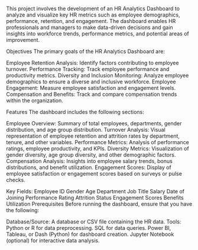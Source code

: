 This project involves the development of an HR Analytics Dashboard to analyze and visualize key HR metrics such as employee demographics, performance, retention, and engagement. 
The dashboard enables HR professionals and managers to make data-driven decisions and gain insights into workforce trends, performance metrics, and potential areas of improvement.

Objectives
The primary goals of the HR Analytics Dashboard are:

Employee Retention Analysis: Identify factors contributing to employee turnover.
Performance Tracking: Track employee performance and productivity metrics.
Diversity and Inclusion Monitoring: Analyze employee demographics to ensure a diverse and inclusive workforce.
Employee Engagement: Measure employee satisfaction and engagement levels.
Compensation and Benefits: Track and compare compensation trends within the organization.

Features
The dashboard includes the following sections:

Employee Overview: Summary of total employees, departments, gender distribution, and age group distribution.
Turnover Analysis: Visual representation of employee retention and attrition rates by department, tenure, and other variables.
Performance Metrics: Analysis of performance ratings, employee productivity, and KPIs.
Diversity Metrics: Visualization of gender diversity, age group diversity, and other demographic factors.
Compensation Analysis: Insights into employee salary trends, bonus distributions, and benefit utilization.
Engagement Scores: Display of employee satisfaction or engagement scores based on surveys or pulse checks.


Key Fields:
Employee ID
Gender
Age
Department
Job Title
Salary
Date of Joining
Performance Rating
Attrition Status
Engagement Scores
Benefits Utilization
Prerequisites
Before running the dashboard, ensure that you have the following:

Database/Source: A database or CSV file containing the HR data.
Tools:
Python or R for data preprocessing.
SQL for data queries.
Power BI, Tableau, or Dash (Python) for dashboard creation.
Jupyter Notebook (optional) for interactive data analysis.
